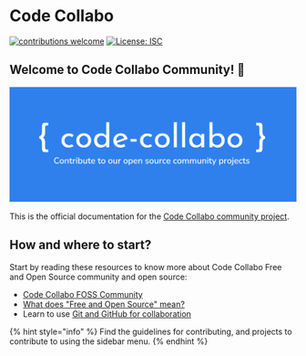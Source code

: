 # Code Collabo

[![contributions welcome](https://camo.githubusercontent.com/f5054ffcd4245c10d3ec85ef059e07aacf787b560f83ad4aec2236364437d097/68747470733a2f2f696d672e736869656c64732e696f2f62616467652f636f6e747269627574696f6e732d77656c636f6d652d627269676874677265656e2e7376673f7374796c653d666c6174)](https://code-collabo.gitbook.io/doc/collabo-guidelines/contributing) [![License: ISC](https://camo.githubusercontent.com/6628d684513422b8b959d29bcd415e41812e297c5e3422437556c6b23c533bf3/68747470733a2f2f696d672e736869656c64732e696f2f62616467652f4c6963656e73652d4953432d626c75652e737667)](https://github.com/code-collabo/doc)

## Welcome to Code Collabo Community! 🙌

![Code Collabo header image](.gitbook/assets/code-collabo-header-img.png)

This is the official documentation for the [Code Collabo community project](https://github.com/code-collabo).

## How and where to start?

Start by reading these resources to know more about Code Collabo Free and Open Source community and open source:

* [Code Collabo FOSS Community](https://code-collabo.hashnode.dev/what-is-code-collabo-and-who-is-it-for)
* [What does "Free and Open Source" mean?](https://code-collabo.hashnode.dev/what-does-free-and-open-source-mean)
* Learn to use [Git and GitHub for collaboration](https://obiagba-mary.gitbook.io/git-and-github-training)

{% hint style="info" %}
Find the guidelines for contributing, and projects to contribute to using the sidebar menu.
{% endhint %}

